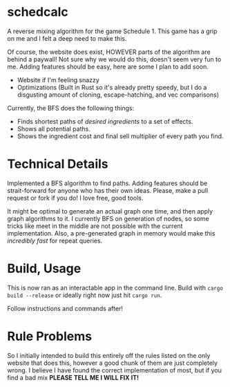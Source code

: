 # schedcalc

A reverse mixing algorithm for the game Schedule 1. This game has a grip on me and I felt a deep need to make this.

Of course, the website does exist, HOWEVER parts of the algorithm are behind a paywall! Not sure why we would do this, doesn't seem very fun to me.
Adding features should be easy, here are some I plan to add soon.

- Website if I'm feeling snazzy
- Optimizations (Built in Rust so it's already pretty speedy, but I do a disgusting amount of cloning, escape-hatching, and vec comparisons)

Currently, the BFS does the following things:

- Finds shortest paths of *desired ingredients* to a set of effects.
- Shows all potential paths.
- Shows the ingredient cost and final sell multiplier of every path you find.

# Technical Details

Implemented a BFS algorithm to find paths. Adding features should be strait-forward for anyone who has their own ideas. Please, make a pull request or fork if you do! I love free, good tools.

It might be optimal to generate an actual graph one time, and then apply graph algorithms to it. I currently BFS on generation of nodes, so some tricks like meet in the middle are not possible
with the current implementation. Also, a pre-generated graph in memory would make this *incredibly fast* for repeat queries.

# Build, Usage

This is now ran as an interactable app in the command line.
Build with `cargo build --release` or ideally right now just hit `cargo run`.

Follow instructions and commands after!

# Rule Problems

So I initially intended to build this entirely off the rules listed on the only website that does this, however a good chunk of them are just completely wrong. I believe I have found the correct
implementation of most, but if you find a bad mix **PLEASE TELL ME I WILL FIX IT!**